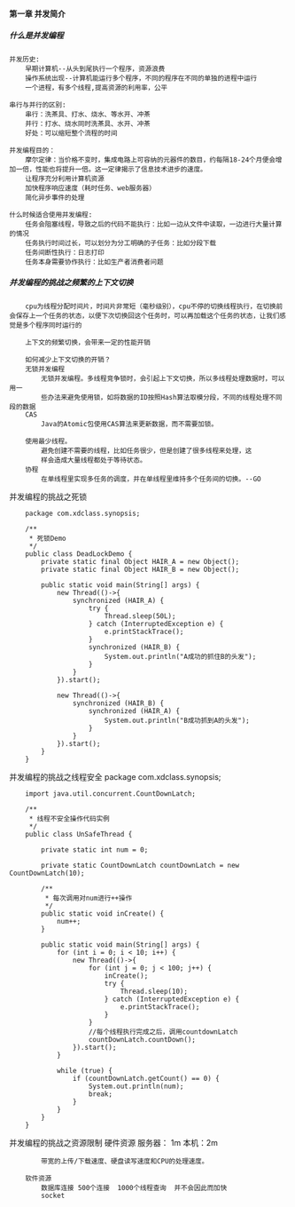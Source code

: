 #### 第一章 并发简介
   ##### 什么是并发编程
	并发历史:
		早期计算机--从头到尾执行一个程序，资源浪费
		操作系统出现--计算机能运行多个程序，不同的程序在不同的单独的进程中运行
		一个进程，有多个线程,提高资源的利用率，公平

	串行与并行的区别:
		串行：洗茶具、打水、烧水、等水开、冲茶
		并行：打水、烧水同时洗茶具、水开、冲茶
		好处：可以缩短整个流程的时间

	并发编程目的：
		摩尔定律：当价格不变时，集成电路上可容纳的元器件的数目，约每隔18-24个月便会增加一倍，性能也将提升一倍。这一定律揭示了信息技术进步的速度。
		让程序充分利用计算机资源
		加快程序响应速度（耗时任务、web服务器）
		简化异步事件的处理

	什么时候适合使用并发编程:
		任务会阻塞线程，导致之后的代码不能执行：比如一边从文件中读取，一边进行大量计算的情况
		任务执行时间过长，可以划分为分工明确的子任务：比如分段下载
		任务间断性执行：日志打印
		任务本身需要协作执行：比如生产者消费者问题

   ##### 并发编程的挑战之频繁的上下文切换
		cpu为线程分配时间片，时间片非常短（毫秒级别），cpu不停的切换线程执行，在切换前会保存上一个任务的状态，以便下次切换回这个任务时，可以再加载这个任务的状态，让我们感觉是多个程序同时运行的

		上下文的频繁切换，会带来一定的性能开销

		如何减少上下文切换的开销？
		无锁并发编程
			无锁并发编程。多线程竞争锁时，会引起上下文切换，所以多线程处理数据时，可以用一
			些办法来避免使用锁，如将数据的ID按照Hash算法取模分段，不同的线程处理不同段的数据
		CAS
			Java的Atomic包使用CAS算法来更新数据，而不需要加锁。

		使用最少线程。
			避免创建不需要的线程，比如任务很少，但是创建了很多线程来处理，这
			样会造成大量线程都处于等待状态。
		协程
			在单线程里实现多任务的调度，并在单线程里维持多个任务间的切换。--GO


并发编程的挑战之死锁

		package com.xdclass.synopsis;

		/**
		 * 死锁Demo
		 */
		public class DeadLockDemo {
		    private static final Object HAIR_A = new Object();
		    private static final Object HAIR_B = new Object();

		    public static void main(String[] args) {
		        new Thread(()->{
		            synchronized (HAIR_A) {
		                try {
		                    Thread.sleep(50L);
		                } catch (InterruptedException e) {
		                    e.printStackTrace();
		                }
		                synchronized (HAIR_B) {
		                    System.out.println("A成功的抓住B的头发");
		                }
		            }
		        }).start();

		        new Thread(()->{
		            synchronized (HAIR_B) {
		                synchronized (HAIR_A) {
		                    System.out.println("B成功抓到A的头发");
		                }
		            }
		        }).start();
		    }
		}



并发编程的挑战之线程安全
		package com.xdclass.synopsis;

		import java.util.concurrent.CountDownLatch;

		/**
		 * 线程不安全操作代码实例
		 */
		public class UnSafeThread {

		    private static int num = 0;

		    private static CountDownLatch countDownLatch = new CountDownLatch(10);

		    /**
		     * 每次调用对num进行++操作
		     */
		    public static void inCreate() {
		        num++;
		    }

		    public static void main(String[] args) {
		        for (int i = 0; i < 10; i++) {
		            new Thread(()->{
		                for (int j = 0; j < 100; j++) {
		                    inCreate();
		                    try {
		                        Thread.sleep(10);
		                    } catch (InterruptedException e) {
		                        e.printStackTrace();
		                    }
		                }
		                //每个线程执行完成之后，调用countdownLatch
		                countDownLatch.countDown();
		            }).start();
		        }

		        while (true) {
		            if (countDownLatch.getCount() == 0) {
		                System.out.println(num);
		                break;
		            }
		        }
		    }
		}


并发编程的挑战之资源限制
		硬件资源
			服务器： 1m
			本机：2m

			带宽的上传/下载速度、硬盘读写速度和CPU的处理速度。

		软件资源
			数据库连接 500个连接  1000个线程查询  并不会因此而加快
			socket
